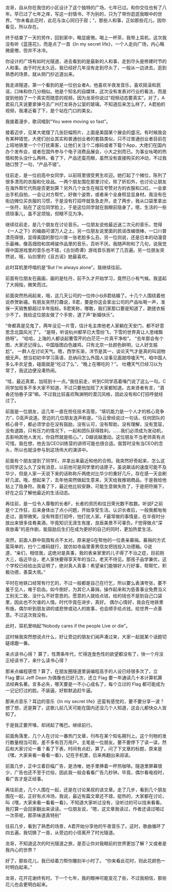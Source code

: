 龙哥，自从你在我住的小区设计了这个独特的广场，七年已过。和你交往也有了八年。早已过了七年之痒，写这一封情书，不为别的，只为了带你逛逛我眼中的世界。“你未看此花时，此花与汝心同归于寂；”，那些人和事，正如那些花儿，因你看见，所以存在。

终于结束了一天的劳作，回到家中，略显疲倦。喝上一杯茶，我带上耳机，这次我没有听《蓝莲花》，而是点了一首《In my secret life》，一个人走向广场，内心略微疲倦，但并不冰冷。

你设计的广场有如时光隧道，进去看到的是最新的人和事，走到尽头是修建时节的人和事。由于时光太久远，我已经好几年没有走到尽头了，一般从一边进去，逛到熟悉的场景，就从侧门抄近道出来。

我走进隧道，第一个看到的是一位创业者A，他喜欢半夜发音乐，喜欢摇滚和民谣，口味和你几分相似。他是个知名的自媒体，这次没有发表对行业的看法，而是提到他拍了一个真实而随意的视频，因为龙哥你说过“视频动态要真实”。对了，A君前几天说要拿弹弓去广州打龙哥办公室的玻璃，不知道后来怎么样了。A君拍的视频，我凑近看了下，是个站在门口的美女。

我接着漫步，歌词唱到“You were moving so fast”。

接着迈步，见某大佬摆了几张巨幅照片，上面是美国某个展会的盛况。有时候我会有某种错觉，大佬们创业其实和普通创业者的套路类似，只不过普通创业者目前在上班地铁里一个个打扰乘客，让他们关注个二维码或者下载个App，大佬们在国内办个发布会，或者在国外参与个电子消费品展会，小大之别而已。为事业吆喝的热情和势头没什么两样。看了下，产品还蛮亮眼，虽然没有直接购买的冲动，不过我随口赞了一句，“产品不错”。

往前走，是一位初高中女同学，以前班里很受男生欢迎。她打起了个摊位，陈列了很多漂亮的衣服和化妆品。一两个朋友围在那里讨论，除了折扣外，也讨论让朋友在海外帮忙代购是否更划算？另外几个女生在相互夸赞对方的衣服和口红，一会拿出手机自拍，一会让对方帮忙，好做个姿势，或者来个全身照显显身材。我没有在街边摊位买衣服的习惯，于是没有打招呼就急急走开。走了两步，我从口袋里拿出一张符，贴在了这位同学脸上，于是这位同学就在我眼前隐身了。嗯，生活的一些烦琐事儿，虽不足烦恼，但眼不见为净。

继续往前走，是几个朋友在讨论音乐。一位朋友说他最近迷二次元的音乐，觉得《一人之下》的编曲可谓万人之上。另一位朋友说里面的民谣改编很棒，一口川普漂亮得很，显得美国的那位川普一张老脸多么丑。另一位则说，还是日本的动漫音乐最棒。像高畑勋和宫崎骏作品里的音乐，百听不厌。我随声附和了几句，说我觉得中国游戏里的音乐也不错，《古剑奇谭》游戏音乐我听了几百遍。另一位朋友突然说，哦，仙剑里的《亘古谣》她最喜欢。

此时耳机里哼唱的是“But I'm always alone”。我继续往前。

前面有位朋友在画画，画的是牡丹，前不久才开始学习，竟然已小有气候。我竖起了大拇指，微笑而过。

前面突然热闹起来，哦，这几天公司的一位帅小伙B君结婚了。十几个人围绕着他说恭贺新禧。有朋友突然打趣说，B君，要是你这会拿出公司的产品吆喝一声，准保一天销售额超过半年指标。B君笑称，哪敢，我们家那口要是知道了，跪搓衣板少不了。我给这位朋友做了个手势，道了声“新婚快乐”。

“帝都真是见鬼了，两年没见一片雪，估计毛主席他老人家躺在天安门，都不好意思念北国风光了”。
“是呀，听说杭州都早已大雪纷飞，下雪的世界真让人思绪飘扬呀”。
“哈哈，上海的人都谈起曹雪芹的白茫茫一片真干净啦”。
“去年那会有个图，大家还记得么，中国版图白色雄鸡，只有北京一处颜色鲜明，让人好生尴尬”。
一群人在讨论天气。嗯，西学东渐，洋节是其一，谈论天气才是真的叫润物细无声。想当初初中学习英语，总纳闷怎么外国人没事见面就唠嗑天气，咱中国人多么丰衣足食，碰面就是“吃过了么”，“晚上在哪吃的？”。
吐槽天气已经习以为常了，我这边便没凑热闹。

“哇，最近真累，加班到十一点。”我往前走，听到C同学高着嗓门说了这么一句。C同学加班多不多大家不知道，不过只要他加班了大家都知道。古来贤者有言，“酒香还怕巷子深”嘛。不过我比较喜欢陶渊明的潜沉风格，因此没有和C打招呼就经过了。

前面是一位朋友，这几年一直在担任技术高管。“填坑能力是一个人才的核心竞争力”，D高声说道。旁边的几位朋友连声称是。“马云曾经说过一句话，任何团队的核心骨干，都必须学会在没有鼓励，没有认可，没有帮助，没有理解，没有宽容，没有退路，只有压力的情况下，一起和团队获得胜利。......我们必须成为发动机，去影响其他人发光，你自然就是核心。”，D越说越激动。这位朋友不当老师真有点可惜。我在想，他去当CEO训练营的讲师可能也很合适。我暂时没有当CEO的念头，所以也就没参与到这场伟大的演讲中。

前面有个朋友提到了同学E，并拿出来最近和他的合照。我突然好奇起来，怎么这位同学这么久了没有消息，以前他可是同学里的话匣子。虽说飙话的速度可能不及华少，但是人家一天说下来的话称称斤两绝对比华少的重好几斤。存在感一天会刷好几波。哦，想起来了，去年他突然做起生意来，天天给我推销商品，于是我给他贴上了隐身符。我看了下，最近他比较安静，可能生意做失败了，于是把符揭下，好在之后了解他最近的生活动态。

再往前，是一位令人尊敬的长者F，长者的资历和往日荣光数不胜数。听说F之前是个工作狂，后来身体出了点小问题，开始享受生活。认识长者后，一般我都匆匆走过，面带微笑。没有特意打招呼，怕打扰人家。F最常做的事情是，在半夜时分放出来很多佳肴美酒，毕竟知识无涯生有崖，良辰美景不可辜负。F觉得做点“深夜放毒”的恶作剧，能鼓励后生们在成为更好的自己的同时，更加热爱生活。

突然，前面人群中氛围有点不太对。原来是G在帮他的一位表亲募捐。募捐的方式蛮简单的，扫个二维码就行，就仿如寺庙里善男信女把钱投入功德箱。G说道，“亲们，相信我，这绝对是真事，我的表亲家里的儿子得了不治之症，目前刚大三，临近毕业，老人家快要得享天年的当口，老天不待见。那孩子品学兼优，这个学校已经给出具证明了，绝对真人真事！希望亲们能够好人行好事，帮帮忙，积极功德，善莫大焉。”

平时在地铁口经常有行乞的，不过一般都是自己在行乞，所以要么表演夸张，要不羞于见人，难于启齿。如今倒好，为其它人募捐，操作起来和为慈善事业免费当义工别无二致，没什么不好意思的。愿意的人就给点钱，给的钱也不是到自己口袋里，因此也不欠谁的人情。时代毕竟在进步，真好。
偶尔心情好，我会在地铁里布施，偶尔听到朋友讲的或悲惨或动人的故事，也会顺手给点钱，给世界一点善意。不过这次我没有。

此时，耳机里响起“Nobody cares if the people  Live or die”。

这时候我突然想说点什么，好让旁边的朋友们闻声凑过来，大家一起就某个话题切磋琢磨一番。

来点读书心得？ 算了，性萧条年代，忙得连食色性的欲望都没有了，快一个月没正经读书了，来什么读书心得？

那来点编程感悟？算了，在朋友圈隧道里装编程高手的人设已经很多次了，立 Flag 要以 Jeff Dean 为偶像也已好几次，还立 Flag 要一年通读几十本计算机算法经典名著。言多必失，哪天要是一不小心成名了，每个立过的 Flag 都可能成为一记记打过的脸。不装逼，好默默追赶牛逼。

那来点音乐？耳边的音乐《In my secret life》还蛮有感觉的，要不要分享一波？想了想，还是算了，这歌儿前几天可能在国内还没几个人知道，这会儿都快众人皆知了。

于是我正要开嗓，却闭起了嘴巴。继续前行。

前面角落里，几个人在讨论一番热门文章，刊布在某个知名期刊上。这个刊物的发行数量相当可观，差不多有百万用户。主笔是一位朋友。要不要停下了读一读，然后和大家讨论一番？看了下表，时间有点赶，算了。问了下文章的标题，原来是《嘿，大家来看一看看一看》，记在手机里，后来再翻出来阅读。

前面几步，正中立着巨幅广告，是汤唯，她手里捧着一杯热咖啡。隧道里屏幕很少，广告也还不至于烂俗，因此我一般会看看广告几秒钟。毕竟，偶尔看电视时，看广告才是正经事。

再往前走，几个人围在一起，还是在讨论某叔的该文章。走了几步，看到几个朋友围在一起，正好有点冷场，我说，最近有篇文章还不错，挺热的，大家都在讨论，叫《嘿，大家来看一看看一看》，不知道大家听过没有，没听过的可以找来看看。我打算一会回家翻出来读读。一位朋友说，“嗯，这文章我读过，作者还请过喝过一次茶呢，那茶味道真特别”

往前几步，看到了熟悉的场景，A君开始分享他的午夜音乐了。这时，歌曲循环了四五遍。我切换了一首，从旁边的小径离开了时光隧道。

龙哥，不知道这次的时光隧道之旅，是否让你对我眼前的世界更加了解？又或者是我内心的世界？

好了，那些花儿，我已经着力帮你雕刻半小时了。
“你来看此花时，则此花颜色一时明白起来。”

龙哥，花开花谢终有时。下一个七年，我的眼神可能变花了些，不过我相信，那些花儿也会更明白起来。
<!--stackedit_data:
eyJoaXN0b3J5IjpbNzIzMTc1NjI2XX0=
-->